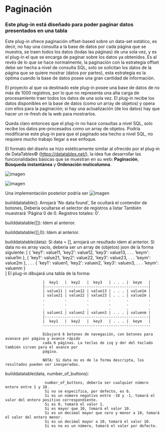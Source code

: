 # Paginación

### Este plug-in está diseñado para poder paginar datos presentados en una tabla 

Este plug-in ofrece paginación offset-based sobre un data-set estático, es decir, no hay una consulta a la base de datos por cada página que se muestra, se traen todos los datos (todas las páginas) de una sola vez, y es el plug-in el que se encarga de paginar sobre los datos ya obtenidos. Es al revés de lo que se hace normalmente, la paginación con la estrategia offset debe ser hecha a nivel de consulta SQL, solo se solicitan los datos de la página que se quiere mostrar (datos por partes), esta estrategia es la óptima cuando la base de datos posee una gran cantidad de información.

El proyecto al que va destinado este plug-in posee una base de datos de no más de 1000 registros, por lo que no representa una alta carga de procesamiento traer todos los datos de una sola vez. El plug-in recibe los datos disponibles en la base de datos (como un array de objetos) y opera con ellos para la paginación; si hay una actualización (de los datos) hay que hacer un re-fresh de la web para mostrarlos.

Queda claro entonces que el plug-in no hace consultas a nivel SQL, solo recibe los datos pre-procesados como un array de objetos. Podría modificarse este plug-in para que el paginado sea hecho a nivel SQL, no requiere mucho trabajo llegar a ese enfoque.

El formato del diseño se hizo estéticamente similar al ofrecido por el plug-in de DataTables© (https://datatables.net/), la idea fue desarrollar las funcionalidades básicas que se muestran en su web: **Paginación**, **Búsqueda instantánea** y **Ordenación muticolumna**.

![imagen](https://user-images.githubusercontent.com/51080618/188278866-4b421521-7c49-42b1-8462-20bb70597556.png)


![imagen](https://user-images.githubusercontent.com/51080618/188278634-9b507515-b5ff-42b1-8331-af2d8f0803cc.png)


Una implementación posterior podría ser
![imagen](https://user-images.githubusercontent.com/51080618/188276244-87cf15dd-06a3-42ed-9c70-3c1701df96e2.png)






builddatatable(): 
                     Arrojará 'No data found', 
                     Se ocultará el contendor de botones, 
                     Debería ocultarse el selector de registros a listar
                     También muestrará 'Página 0 de 0. Registros totales: 0'.

builddatatable([]): 
                     Idem al anterior.

builddatatable([],0):
                     Idem al anterior.

builddatatable(data):
                     Si data = [], arrojará un resultado idem al anterior.
                     Si data no es array vacío, debería ser un array de (objetos) json de la forma siguiente: 
                     [
                          {
                              'key1': value11,
                              'key2': value12,
                              'key3': value13,
                               .
                               .
                               .
                              'keym': value1m
                          },
                          {
                              'key1': value21,
                              'key2': value22,
                              'key3': value23,
                               .
                               .
                               .
                              'keym': value2m
                          },
                          .
                          .
                          .
                          {
                              'key1': valuen1,
                              'key2': valuen2,
                              'key3': valuen3,
                               .
                               .
                               .
                              'keym': valuenm
                          }   
                     ]
                     El plug-in dibujará una tabla de la forma:
 
                     |  key1   |  key2   |  key3   | . . . |  keym   |
                     |-----------------------------------------------|
                     | value11 | value12 | value13 | . . . | value1m |
                     | value21 | value22 | value23 | . . . | value2m |
                     .         .         .         .       .         .
                     .         .         .         .       .         .
                     .         .         .         .       .         .
                     | valuen1 | valuen2 | valuen3 | . . . | valuenm |
                     |-----------------------------------------------|
                     |  key1   |  key2   |  key3   | . . . |  keym   |
                     -------------------------------------------------
 
                     Dibujará 6 botones de navegación, con botones para avanace por página y avance rápido 
                     cada 6 páginas. La teclas de izq y der del teclado también sirven para el avance por 
                     página.
                      
                     NOTA: Si data no es de la forma descripta, los resultados pueden ser inesperados.
 
builddatatable(data, number_of_buttons):
                     
                      number_of_buttons, debería ser cualquier número entero entre 1 y 10. 
                      Si no se especifica, por defecto, es 6. 
                      Si es un número negativo entre -10 y -1, tomará el valor del entero positivo correspondiente.
                      Si es 0, tomará el valor 1.
                      Si es mayor que 10, tomará el valor 10.
                      Si es un decimal mayor que cero y menor a 10, tomará el valor del entero menor.
                      Si es un decimal mayor a 10, tomará el valor 10.
                      Si es no es un número, tomará el valor por defecto.
